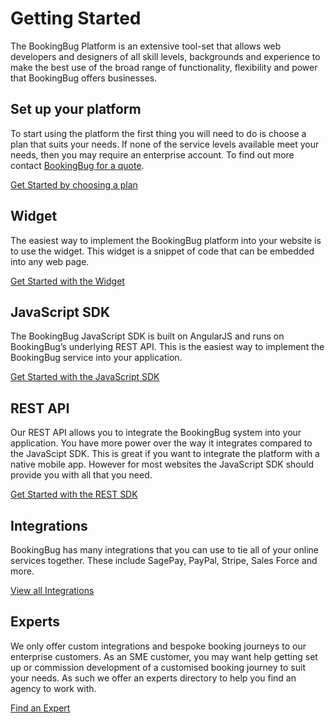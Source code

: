 # Getting Started

The BookingBug Platform is an extensive tool-set that allows web developers and designers of all skill levels, backgrounds and experience to make the best use of the broad range of functionality, flexibility and power that BookingBug offers businesses.

## Set up your platform
To start using the platform the first thing you will need to do is choose a plan that suits your needs. If none of the service levels available meet your needs, then you may require an enterprise account. To find out more contact [BookingBug for a quote](https://www.bookingbug.co.uk/contact).

[Get Started by choosing a plan](docs/getting-started/choosing-a-plan)

## Widget

The easiest way to implement the BookingBug platform into your website is to use the widget. This widget is a snippet of code that can be embedded into any web page.

[Get Started with the Widget](docs/widget)

## JavaScript SDK

The BookingBug JavaScript SDK is built on AngularJS and runs on BookingBug’s underlying REST API. This is the easiest way to implement the BookingBug service into your application.

[Get Started with the JavaScript SDK](docs/javascript-sdk)

## REST API

Our REST API allows you to integrate the BookingBug system into your application. You have more power over the way it integrates compared to the JavaScipt SDK. This is great if you want to integrate the platform with a native mobile app. However for most websites the JavaScript SDK should provide you with all that you need.

[Get Started with the REST SDK](docs/rest-api)

## Integrations

BookingBug has many integrations that you can use to tie all of your online services together. These include SagePay, PayPal, Stripe, Sales Force and more.

[View all Integrations](docs/integrations/enterprise)

<!-- ## Designer

The designer allows you to customise your booking journey with ease. You can add text to your booking journey change the colours and the layout. You can then export your final code and place it on your website.

[Get Started with the REST SDK](/designer) -->

## Experts

We only offer custom integrations and bespoke booking journeys to our enterprise customers. As an SME customer, you may want help getting set up or commission development of a customised booking journey to suit your needs. As such we offer an experts directory to help you find an agency to work with.

[Find an Expert](/experts)

<!--## Tools and Support

We've also collected some useful tools that will help to get up and running with our Platform.

[Find an Expert](/javascript-sdk)-->
